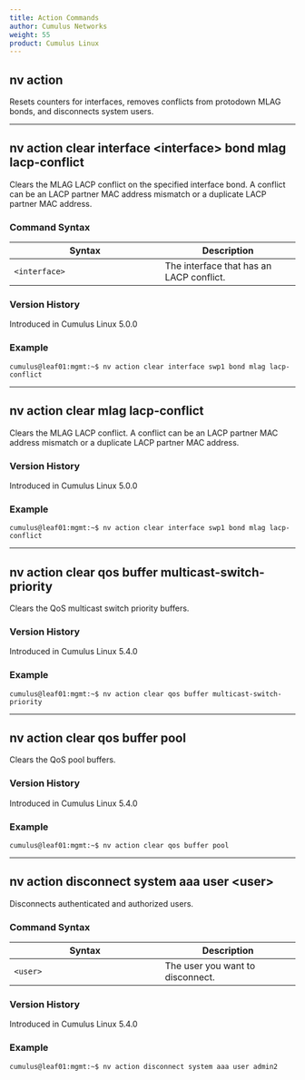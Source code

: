 ```yaml
---
title: Action Commands
author: Cumulus Networks
weight: 55
product: Cumulus Linux
---
```

## nv action

Resets counters for interfaces, removes conflicts from protodown MLAG bonds, and disconnects system users.

- - -

## nv action clear interface \<interface\> bond mlag lacp-conflict

Clears the MLAG LACP conflict on the specified interface bond. A conflict can be an LACP partner MAC address mismatch or a duplicate LACP partner MAC address.

### Command Syntax

| <div style="width:250px">Syntax   |  Description  |
| ----------    | ------------  |
| `<interface>` | The interface that has an LACP conflict. |

### Version History

Introduced in Cumulus Linux 5.0.0

### Example

```
cumulus@leaf01:mgmt:~$ nv action clear interface swp1 bond mlag lacp-conflict 
```

- - -

## nv action clear mlag lacp-conflict

Clears the MLAG LACP conflict. A conflict can be an LACP partner MAC address mismatch or a duplicate LACP partner MAC address.

### Version History

Introduced in Cumulus Linux 5.0.0

### Example

```
cumulus@leaf01:mgmt:~$ nv action clear interface swp1 bond mlag lacp-conflict 
```

- - -

## nv action clear qos buffer multicast-switch-priority

Clears the QoS multicast switch priority buffers.

### Version History

Introduced in Cumulus Linux 5.4.0

### Example

```
cumulus@leaf01:mgmt:~$ nv action clear qos buffer multicast-switch-priority 
```

- - -

## nv action clear qos buffer pool

Clears the QoS pool buffers.

### Version History

Introduced in Cumulus Linux 5.4.0

### Example

```
cumulus@leaf01:mgmt:~$ nv action clear qos buffer pool 
```

- - -

## nv action disconnect system aaa user \<user\>

Disconnects authenticated and authorized users.

### Command Syntax

| <div style="width:250px">Syntax   |  Description  |
| ----------    | ------------  |
| `<user>` | The user you want to disconnect. |

### Version History

Introduced in Cumulus Linux 5.4.0

### Example

```
cumulus@leaf01:mgmt:~$ nv action disconnect system aaa user admin2
```
